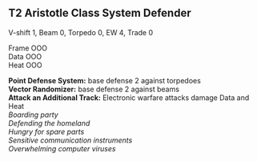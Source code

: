 ## T2 Aristotle Class System Defender ##

V-shift 1, Beam 0, Torpedo 0, EW 4, Trade 0

Frame OOO\
Data OOO\
Heat OOO

**Point Defense System:** base defense 2 against torpedoes\
**Vector Randomizer:** base defense 2 against beams\
**Attack an Additional Track:** Electronic warfare attacks damage Data and Heat\
*Boarding party*\
*Defending the homeland*\
*Hungry for spare parts*\
*Sensitive communication instruments*\
*Overwhelming computer viruses*